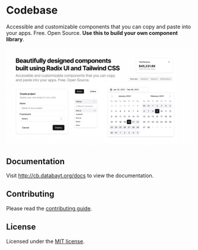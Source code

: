 # Codebase

Accessible and customizable components that you can copy and paste into your apps. Free. Open Source. **Use this to build your own component library**.

![hero](apps/www/public/og.jpg)

## Documentation

Visit http://cb.databayt.org/docs to view the documentation.

## Contributing

Please read the [contributing guide](/CONTRIBUTING.md).

## License

Licensed under the [MIT license](https://github.com/shadcn/ui/blob/main/LICENSE.md).
